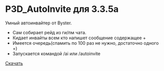 # P3D_AutoInvite для 3.3.5a
Умный автоинвайтер от Byster.  
- Сам собирает рейд из ги/пм чата.  
- Кидает инвайты всем кто напишет сообщение содержащее + 
- Имеется очередь(спамить по 100 раз не нужно, достаточно одного +) 
- Запускается командой /ai или /autoinvite

[Скачать](https://github.com/Persik3D/P3D_AutoInvite/archive/master.zip)
